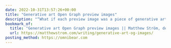 ```yaml
---
date: 2022-10-31T13:57:26+00:00
title: "Generative art Open Graph preview images"
description: "“What if each preview image was a piece of generative art?”"
bookmark_of:
  title: "Generative art Open Graph preview images || Matthew Ström, designer-leader"
  url: https://matthewstrom.com/writing/generative-art-og-images/
posting_method: https://omnibear.com
---
```


